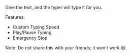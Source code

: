 Give the text, and the typer will type it for you.

Features: 
- Custom Typing Speed
- Play/Pause Typing
- Emergency Stop

Note: Do not share this with your friends; it won't work 😆.
